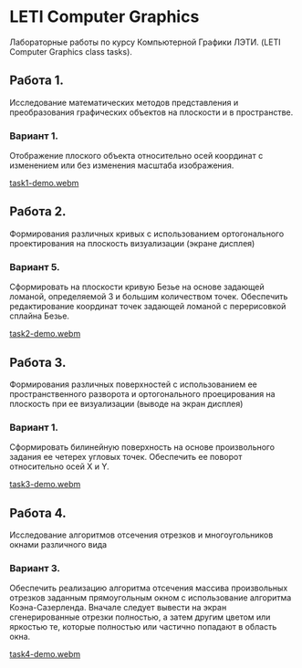 # LETI Computer Graphics

Лабораторные работы по курсу Компьютерной Графики ЛЭТИ.
(LETI Computer Graphics class tasks).

## Работа 1.

Исследование математических методов представления и преобразования
графических объектов на плоскости и в пространстве.

### Вариант 1.

Отображение плоского объекта относительно осей координат с изменением или
без изменения масштаба изображения.

[task1-demo.webm](https://github.com/SolarHors/leti-cg/assets/34160814/c93dad2f-8ef0-4028-b202-e994ca893513)

## Работа 2.

Формирования различных кривых с использованием ортогонального проектирования на
плоскость визуализации (экране дисплея)

### Вариант 5.

Сформировать на плоскости кривую Безье на основе задающей ломаной,
определяемой 3 и большим количеством точек. Обеспечить редактирование
координат точек задающей ломаной с перерисовкой сплайна Безье.

[task2-demo.webm](https://github.com/SolarHors/leti-cg/assets/34160814/7727dad6-80cf-4afd-8ecf-a030e9b5de9f)

## Работа 3.

Формирования различных поверхностей с использованием ее
пространственного разворота и ортогонального проецирования на
плоскость при ее визуализации (выводе на экран дисплея)

### Вариант 1.

Сформировать билинейную поверхность на основе произвольного задания ее
четерех угловых точек. Обеспечить ее поворот относительно осей X и Y.

[task3-demo.webm](https://github.com/SolarHors/leti-cg/assets/34160814/12ba023e-78b2-498e-989b-0bcd419e7865)

## Работа 4.

Исследование алгоритмов отсечения отрезков и многоугольников
окнами различного вида

### Вариант 3.

Обеспечить реализацию алгоритма отсечения массива произвольных
отрезков заданным прямоугольным окном с использование алгоритма
Коэна-Сазерленда. Вначале следует вывести на экран сгенерированные отрезки
полностью, а затем другим цветом или яркостью те, которые полностью или
частично попадают в область окна.

[task4-demo.webm](https://github.com/SolarHors/leti-cg/assets/34160814/9c52f5f9-8146-4137-a725-4e7e8cc487a1)
